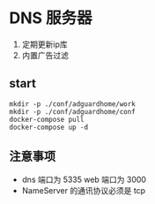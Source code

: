 # DNS 服务器

1. 定期更新ip库
2. 内置广告过滤

## start

```
mkdir -p ./conf/adguardhome/work
mkdir -p ./conf/adguardhome/conf
docker-compose pull
docker-compose up -d
```

## 注意事项
- dns 端口为 5335 web 端口为 3000
- NameServer 的通讯协议必须是 tcp